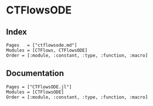 # CTFlowsODE

## Index

```@index
Pages   = ["ctflowsode.md"]
Modules = [CTFlows, CTFlowsODE]
Order = [:module, :constant, :type, :function, :macro]
```

## Documentation

```@autodocs
Pages = ["CTFlowsODE.jl"]
Modules = [CTFlowsODE]
Order = [:module, :constant, :type, :function, :macro]
```